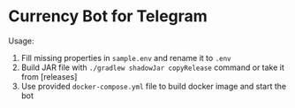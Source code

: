 # Currency Bot for Telegram

Usage:
1. Fill missing properties in `sample.env` and rename it to `.env`
2. Build JAR file with `./gradlew shadowJar copyRelease` command or take it from [releases]
3. Use provided `docker-compose.yml` file to build docker image and start the bot